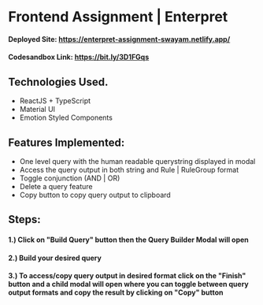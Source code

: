 # Frontend Assignment | Enterpret
#### Deployed Site: https://enterpret-assignment-swayam.netlify.app/
#### Codesandbox Link: https://bit.ly/3D1FGqs

## Technologies Used.

* ReactJS + TypeScript
* Material UI
* Emotion Styled Components

## Features Implemented:
* One level query with the human readable querystring displayed in modal 
* Access the query output in both string and Rule | RuleGroup format
* Toggle conjunction (AND | OR)
* Delete a query feature
* Copy button to copy query output to clipboard

## Steps:
#### 1.) Click on "Build Query" button then the Query Builder Modal will open
#### 2.) Build your desired query
#### 3.) To access/copy query output in desired format click on the "Finish" button and a child modal will open where you can toggle between query output formats and copy the result by clicking on "Copy" button 
